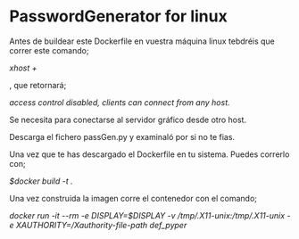 # PasswordGenerator for linux
<p>Antes de buildear este Dockerfile en vuestra máquina linux tebdréis que correr este comando;</p>
<p><i>xhost +</i></p>
<p>, que retornará;</p>
<p><i>access control disabled, clients can connect from any host.</i></p>
<p>Se necesita para conectarse al servidor gráfico desde otro host.</p>
<p>Descarga el fichero passGen.py y examinaló por si no te fias.</p>

<p>Una vez que te has descargado el Dockerfile en tu sistema. Puedes correrlo con;</p>
<p><i>$docker build -t <algún_nombre> . </i></p>
<p>Una vez construida la imagen corre el contenedor con el comando;</p>
<p><i>docker run -it --rm -e DISPLAY=$DISPLAY -v /tmp/.X11-unix:/tmp/.X11-unix -e XAUTHORITY=/Xauthority-file-path def_pyper</i></p>


